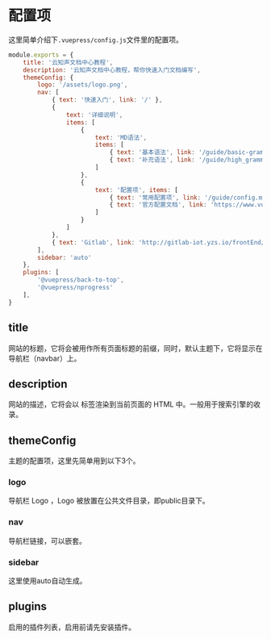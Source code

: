 # 配置项

这里简单介绍下`.vuepress/config.js`文件里的配置项。
```js
module.exports = {
    title: '云知声文档中心教程',
    description: '云知声文档中心教程，帮你快速入门文档编写',
    themeConfig: {
        logo: '/assets/logo.png',
        nav: [
            { text: '快速入门', link: '/' },
            {
                text: '详细说明',
                items: [
                    {
                        text: 'MD语法',
                        items: [
                            { text: '基本语法', link: '/guide/basic-grammar.md' },
                            { text: '补充语法', link: '/guide/high_grammar.md' },
                        ]
                    },
                    {
                        text: '配置项', items: [
                            { text: '常用配置项', link: '/guide/config.md' },
                            { text: '官方配置文档', link: 'https://www.vuepress.cn/config', target: '_blank' }
                        ]
                    }
                ]
            },
            { text: 'Gitlab', link: 'http://gitlab-iot.yzs.io/frontEnd/doc-basic' },
        ],
        sidebar: 'auto'
    },
    plugins: [
        '@vuepress/back-to-top',
        '@vuepress/nprogress'
    ],
}
```
## title
网站的标题，它将会被用作所有页面标题的前缀，同时，默认主题下，它将显示在导航栏（navbar）上。

## description
网站的描述，它将会以 <meta> 标签渲染到当前页面的 HTML 中。一般用于搜索引擎的收录。

## themeConfig
主题的配置项，这里先简单用到以下3个。

### logo
导航栏 Logo ，Logo 被放置在公共文件目录，即public目录下。

### nav 
导航栏链接，可以嵌套。

### sidebar
这里使用auto自动生成。

## plugins
启用的插件列表，启用前请先安装插件。
